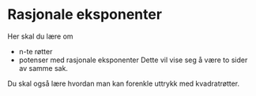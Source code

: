 # Rasjonale eksponenter

Her skal du lære om

* n-te røtter
* potenser med rasjonale eksponenter
Dette vil vise seg å være to sider av samme sak. 

Du skal også lære hvordan man kan forenkle uttrykk med kvadratrøtter.